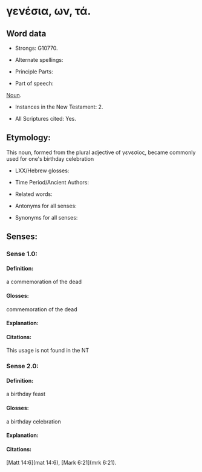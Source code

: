# γενέσια, ων, τά.

<!-- Status: S2=NeedsReview -->
<!-- Lexica used for edits: BDAG LN FFM BN MM  -->

## Word data

* Strongs: G10770.

* Alternate spellings:
 

* Principle Parts: 


* Part of speech: 

[Noun](http://ugg.readthedocs.io/en/latest/noun.html).

* Instances in the New Testament: 2.

* All Scriptures cited: Yes.

## Etymology: 

This noun, formed from the plural adjective of γενεσίος, became commonly used for one's birthday celebration

* LXX/Hebrew glosses: 


* Time Period/Ancient Authors: 

* Related words: 

* Antonyms for all senses:

* Synonyms for all senses: 


## Senses: 


### Sense  1.0: 

#### Definition: 

a commemoration of the dead

#### Glosses: 

commemoration of the dead

#### Explanation: 


#### Citations: 

This usage is not found in the NT

### Sense  2.0: 

#### Definition: 

a birthday feast

#### Glosses: 

a birthday celebration 

#### Explanation: 


#### Citations: 

[Matt 14:6](mat 14:6), [Mark 6:21](mrk 6:21).
